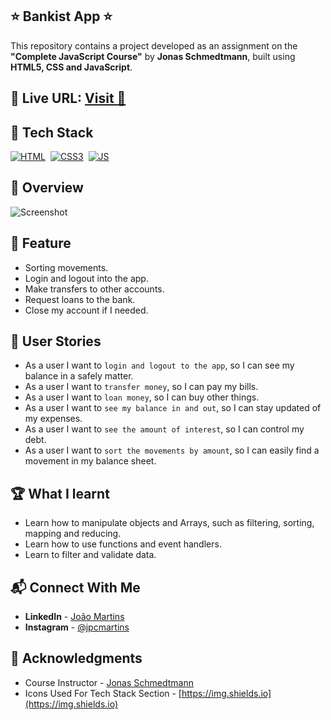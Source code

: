 ## ⭐ Bankist App ⭐

This repository contains a project developed as an assignment on the **"Complete JavaScript Course"** by **Jonas Schmedtmann**, built using **HTML5, CSS and JavaScript**.

## 🔗 **Live URL:** <a href="https://bankist.joao-martins.net/">Visit 🚀</a>

## 📌 Tech Stack

[![HTML](https://img.shields.io/badge/html5%20-%23E34F26.svg?&style=for-the-badge&logo=html5&logoColor=white)](https://github.com/joao82)&nbsp;
[![CSS3](https://img.shields.io/badge/css3%20-%231572B6.svg?&style=for-the-badge&logo=css3&logoColor=white)](https://github.com/joao82)&nbsp;
[![JS](https://img.shields.io/badge/javascript%20-%23323330.svg?&style=for-the-badge&logo=javascript&logoColor=%23F7DF1E)](https://github.com/joao82)&nbsp;
<br>

## 📌 Overview

![Screenshot](./static/img/bankist.gif?raw=true 'Bank app')

## 🔑 Feature

- Sorting movements.
- Login and logout into the app.
- Make transfers to other accounts.
- Request loans to the bank.
- Close my account if I needed.

## 📝 User Stories

- As a user I want to `login and logout to the app`, so I can see my balance in a safely matter.
- As a user I want to `transfer money`, so I can pay my bills.
- As a user I want to `loan money`, so I can buy other things.
- As a user I want to `see my balance in and out`, so I can stay updated of my expenses.
- As a user I want to `see the amount of interest`, so I can control my debt.
- As a user I want to `sort the movements by amount`, so I can easily find a movement in my balance sheet.

## 🏆 What I learnt

- Learn how to manipulate objects and Arrays, such as filtering, sorting, mapping and reducing.
- Learn how to use functions and event handlers.
- Learn to filter and validate data.

## 📬 Connect With Me

- **LinkedIn** - [João Martins](https://www.linkedin.com/in/joão-pedro-martins-755ba64b/)
- **Instagram** - [@jpcmartins](https://www.instagram.com/jpcmartins/)

## 📌 Acknowledgments

- Course Instructor - [Jonas Schmedtmann](https://github.com/jonasschmedtmann)
- Icons Used For Tech Stack Section - [https://img.shields.io](https://img.shields.io)
